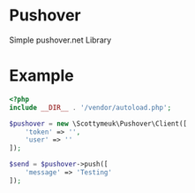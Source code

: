 Pushover
========

Simple pushover.net Library

# Example

```php
<?php
include __DIR__ . '/vendor/autoload.php';

$pushover = new \Scottymeuk\Pushover\Client([
    'token' => '',
    'user' => ''
]);

$send = $pushover->push([
    'message' => 'Testing'
]);
```
